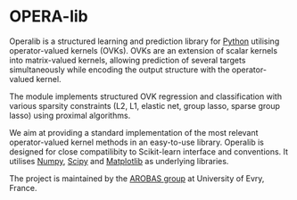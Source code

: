 OPERA-lib
========

Operalib is a structured learning and prediction library for [Python](https://www.python.org/) utilising operator-valued kernels (OVKs). OVKs are an extension of scalar kernels into matrix-valued kernels, allowing prediction of several targets simultaneously while encoding the output structure with the operator-valued kernel.

The module implements structured OVK regression and classification with various sparsity constraints (L2, L1, elastic net, group lasso, sparse group lasso) using proximal algorithms.

We aim at providing a standard implementation of the most relevant operator-valued kernel methods in an easy-to-use library. Operalib is designed for close compatilibity to Scikit-learn interface and conventions. It utilises [Numpy](http://www.numpy.org/), [Scipy](http://www.scipy.org/) and [Matplotlib](http://matplotlib.org/) as underlying libraries.

The project is maintained by the [AROBAS group](https://www.ibisc.univ-evry.fr/arobas) at University of Evry, France.
